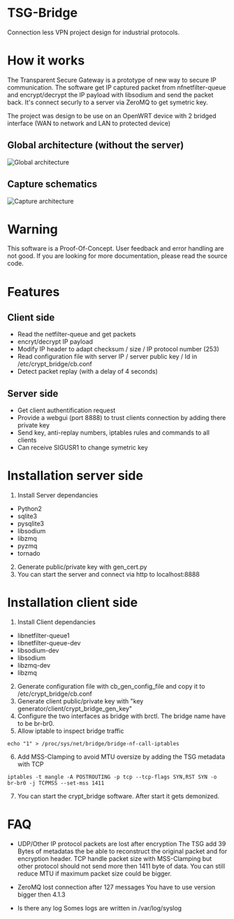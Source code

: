 # TSG-Bridge
Connection less VPN project design for industrial protocols. 

# How it works
The Transparent Secure Gateway is a prototype of new way to secure IP communication. 
The software get IP captured packet from nfnetfilter-queue and encrypt/decrypt the IP payload with libsodium and send the packet back. 
It's connect securly to a server via ZeroMQ to get symetric key.

The project was design to be use on an OpenWRT device with 2 bridged interface (WAN to network and LAN to protected device)
## Global architecture (without the server)
![Global architecture](http://i.imgur.com/DAPfn9P.png)
## Capture schematics
![Capture architecture](http://i.imgur.com/wqkksF1.png)

# Warning 
This software is a Proof-Of-Concept. User feedback and error handling are not good. If you are looking for more documentation, please read the source code. 

# Features
## Client side
* Read the netfilter-queue and get packets
* encryt/decrypt IP payload
* Modify IP header to adapt checksum / size / IP protocol number (253)
* Read configuration file with server IP / server public key / Id in /etc/crypt_bridge/cb.conf
* Detect packet replay (with a delay of 4 seconds)



## Server side
* Get client authentification request
* Provide a webgui (port 8888) to trust clients connection by adding there private key
* Send key, anti-replay numbers, iptables rules and commands to all clients
* Can receive SIGUSR1 to change symetric key

# Installation server side

1. Install Server dependancies 
* Python2
* sqlite3
* pysqlite3
* libsodium
* libzmq
* pyzmq
* tornado
2. Generate public/private key with gen_cert.py
3. You can start the server and connect via http to localhost:8888

# Installation client side
1. Install Client dependancies
* libnetfilter-queue1
* libnetfilter-queue-dev
* libsodium-dev
* libsodium
* libzmq-dev
* libzmq


2. Generate configuration file with cb_gen_config_file and copy it to /etc/crypt_bridge/cb.conf
3. Generate client public/private key with "key generator/client/crypt_bridge_gen_key"
4. Configure the two interfaces as bridge with brctl. The bridge name have to be br-br0.
5. Allow iptable to inspect bridge traffic
```
echo "1" > /proc/sys/net/bridge/bridge-nf-call-iptables 
```
6. Add MSS-Clamping to avoid MTU oversize by adding the TSG metadata with TCP
```
iptables -t mangle -A POSTROUTING -p tcp --tcp-flags SYN,RST SYN -o br-br0 -j TCPMSS --set-mss 1411
```

7. You can start the crypt_bridge software. After start it gets demonized. 

# FAQ
* UDP/Other IP protocol packets are lost after encryption
The TSG add 39 Bytes of metadatas the be able to reconstruct the original packet and for encryption header. 
TCP handle packet size with MSS-Clamping but other protocol should not send more then 1411 byte of data.
You can still reduce MTU if maximum packet size could be bigger.

* ZeroMQ lost connection after 127 messages
You have to use version bigger then 4.1.3

* Is there any log 
Somes logs are written in /var/log/syslog

